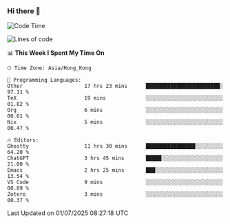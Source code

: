 ### Hi there 👋

<!--
**nicehiro/nicehiro** is a ✨ _special_ ✨ repository because its `README.md` (this file) appears on your GitHub profile.

Here are some ideas to get you started:

- 🔭 I’m currently working on ...
- 🌱 I’m currently learning ...
- 👯 I’m looking to collaborate on ...
- 🤔 I’m looking for help with ...
- 💬 Ask me about ...
- 📫 How to reach me: ...
- 😄 Pronouns: ...
- ⚡ Fun fact: ...
-->

<!--START_SECTION:waka-->
![Code Time](http://img.shields.io/badge/Code%20Time-765%20hrs%2051%20mins-blue)

![Lines of code](https://img.shields.io/badge/From%20Hello%20World%20I%27ve%20Written-1.7%20million%20lines%20of%20code-blue)

📊 **This Week I Spent My Time On** 

```text
🕑︎ Time Zone: Asia/Hong_Kong

💬 Programming Languages: 
Other                    17 hrs 23 mins      ████████████████████████░   97.11 % 
TeX                      19 mins             ░░░░░░░░░░░░░░░░░░░░░░░░░   01.82 % 
Org                      6 mins              ░░░░░░░░░░░░░░░░░░░░░░░░░   00.61 % 
Nix                      5 mins              ░░░░░░░░░░░░░░░░░░░░░░░░░   00.47 % 

🔥 Editors: 
Ghostty                  11 hrs 30 mins      ████████████████░░░░░░░░░   64.20 % 
ChatGPT                  3 hrs 45 mins       █████░░░░░░░░░░░░░░░░░░░░   21.00 % 
Emacs                    2 hrs 25 mins       ███░░░░░░░░░░░░░░░░░░░░░░   13.54 % 
VS Code                  9 mins              ░░░░░░░░░░░░░░░░░░░░░░░░░   00.89 % 
Zotero                   3 mins              ░░░░░░░░░░░░░░░░░░░░░░░░░   00.37 % 
```


 Last Updated on 01/07/2025 08:27:18 UTC
<!--END_SECTION:waka-->
